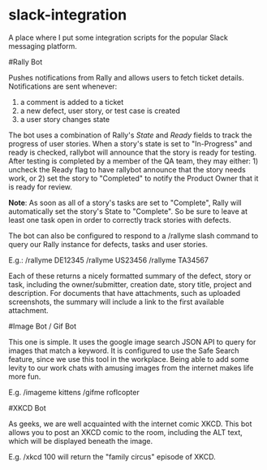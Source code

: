 slack-integration
=================

A place where I put some integration scripts for the popular Slack messaging platform.


#Rally Bot

Pushes notifications from Rally and allows users to fetch ticket details. Notifications are sent whenever:

1. a comment is added to a ticket
2. a new defect, user story, or test case is created
3. a user story changes state

The bot uses a combination of Rally's _State_ and _Ready_ fields to track the progress of user stories. When a story's state is set to "In-Progress" and ready is checked, rallybot will announce that the story is ready for testing. After testing is completed by a member of the QA team, they may either: 1) uncheck the Ready flag to have rallybot announce that the story needs work, or 2) set the story to "Completed" to notify the Product Owner that it is ready for review.

 **Note**: As soon as all of a story's tasks are set to  "Complete", Rally will automatically set the story's State to "Complete". So be sure to leave at least one task open in order to correctly track stories with defects.

The bot can also be configured to respond to a /rallyme slash command to query our Rally instance for defects, tasks and user stories. 

E.g.:
/rallyme DE12345
/rallyme US23456
/rallyme TA34567

Each of these returns a nicely formatted summary of the defect, story or task, including the owner/submitter, creation date, story title, project and description. For documents that have attachments, such as uploaded screenshots, the summary will include a link to the first available attachment.

#Image Bot / Gif Bot

This one is simple. It uses the google image search JSON API to query for images that match a keyword. It is configured to use the Safe Search feature, since we use this tool in the workplace. Being able to add some levity to our work chats with amusing images from the internet makes life more fun.

E.g.
/imageme kittens
/gifme roflcopter


#XKCD Bot

As geeks, we are well acquainted with the internet comic XKCD. This bot allows you to post an XKCD comic to the room, including the ALT text, which will be displayed beneath the image.

E.g.
/xkcd 100 will return the "family circus" episode of XKCD.
